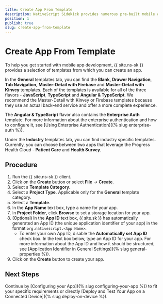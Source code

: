```yaml
---
title: Create App From Template
description: NativeScript Sidekick provides numerous pre-built mobile app templates for easy iOS and Android app development.
position: 1
publish: true
slug: create-app-from-template
---
```


# Create App From Template

To help you get started with mobile app development, {{ site.ns-sk }} provides a selection of templates from which you can create an app. 

In the **General** templates tab, you can find the **Blank**, **Drawer Navigation**, **Tab Navigation**, **Master-Detail with Firebase** and **Master-Detail with Kinvey** templates. Each of the templates is available for all of the three flavors - **JavaScript**, **TypeScript** and **Angular & TypeScript**. We recommend the Master-Detail with Kinvey or Firebase templates because they use an actual back-end service and offer a more complete experience.

The **Angular & TypeScript** flavor also contains the **Enterprise Auth** template. For more information about the enterprise authentication and how to configure it, see [Using Enterprise Authentication]({% slug enterprise-auth %}). 

Under the **Industry** templates tab, you can find industry specific templates. Currently, you can choose between two apps that leverage the Progress Health Cloud - **Patient Care** and **Health Survey**.  

## Procedure

1. Run the {{ site.ns-sk }} client.
1. Click on the **Create** button or select **File** &#8594; **Create**.
1. Select a **Template Category**.
1. Select a **Project Type**. Applicable only for the **General** template category.
1. Select a **Template**. 
1. In the **App Name** text box, type a name for your app.
1. In **Project Folder**, click **Browse** to set a storage location for your app.
1. (Optional) In the **App ID** text box, {{ site.sk }} has automatically generated an App ID (the unique application identifier of your app) in the format `org.nativescript.<App Name>`.
	* To enter your own App ID, disable the **Automatically set App ID** check box. In the text box below, type an App ID for your app. For more information about the App ID and how it should be structured, see [Application Identifier in General Settings]({% slug general-properties %}).
1. Click on the **Create** button to create your app. 

## Next Steps

Continue by [Configuring your App]({% slug configuring-your-app %}) to fit your specific requirements or directly [Deploy and Test Your App on a Connected Device]({% slug deploy-on-device %}).

